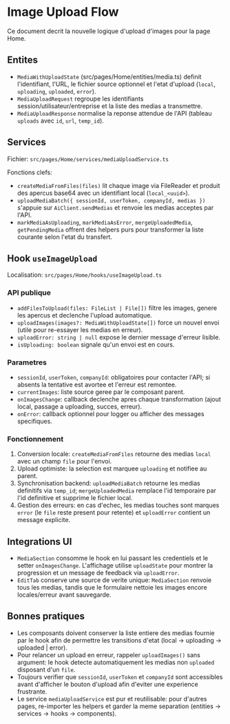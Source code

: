 ﻿# Image Upload Flow

Ce document decrit la nouvelle logique d'upload d'images pour la page Home.

## Entites
- `MediaWithUploadState` (src/pages/Home/entities/media.ts) definit l'identifiant, l'URL, le fichier source optionnel et l'etat d'upload (`local`, `uploading`, `uploaded`, `error`).
- `MediaUploadRequest` regroupe les identifiants session/utilisateur/entreprise et la liste des medias a transmettre.
- `MediaUploadResponse` normalise la reponse attendue de l'API (tableau `uploads` avec `id`, `url`, `temp_id`).

## Services
Fichier: `src/pages/Home/services/mediaUploadService.ts`

Fonctions clefs:
- `createMediaFromFiles(files)` lit chaque image via FileReader et produit des apercus base64 avec un identifiant local (`local_<uuid>`).
- `uploadMediaBatch({ sessionId, userToken, companyId, medias })` s'appuie sur `AiClient.sendMedias` et renvoie les medias acceptes par l'API.
- `markMediaAsUploading`, `markMediaAsError`, `mergeUploadedMedia`, `getPendingMedia` offrent des helpers purs pour transformer la liste courante selon l'etat du transfert.

## Hook `useImageUpload`
Localisation: `src/pages/Home/hooks/useImageUpload.ts`

### API publique
- `addFilesToUpload(files: FileList | File[])` filtre les images, genere les apercus et declenche l'upload automatique.
- `uploadImages(images?: MediaWithUploadState[])` force un nouvel envoi (utile pour re-essayer les medias en erreur).
- `uploadError: string | null` expose le dernier message d'erreur lisible.
- `isUploading: boolean` signale qu'un envoi est en cours.

### Parametres
- `sessionId`, `userToken`, `companyId`: obligatoires pour contacter l'API; si absents la tentative est avortee et l'erreur est remontee.
- `currentImages`: liste source geree par le composant parent.
- `onImagesChange`: callback declenche apres chaque transformation (ajout local, passage a uploading, succes, erreur).
- `onError`: callback optionnel pour logger ou afficher des messages specifiques.

### Fonctionnement
1. Conversion locale: `createMediaFromFiles` retourne des medias `local` avec un champ `file` pour l'envoi.
2. Upload optimiste: la selection est marquee `uploading` et notifiee au parent.
3. Synchronisation backend: `uploadMediaBatch` retourne les medias definitifs via `temp_id`; `mergeUploadedMedia` remplace l'id temporaire par l'id definitive et supprime le fichier local.
4. Gestion des erreurs: en cas d'echec, les medias touches sont marques `error` (le `file` reste present pour retente) et `uploadError` contient un message explicite.

## Integrations UI
- `MediaSection` consomme le hook en lui passant les credentiels et le setter `onImagesChange`. L'affichage utilise `uploadState` pour montrer la progression et un message de feedback via `uploadError`.
- `EditTab` conserve une source de verite unique: `MediaSection` renvoie tous les medias, tandis que le formulaire nettoie les images encore locales/erreur avant sauvegarde.

## Bonnes pratiques
- Les composants doivent conserver la liste entiere des medias fournie par le hook afin de permettre les transitions d'etat (local -> uploading -> uploaded | error).
- Pour relancer un upload en erreur, rappeler `uploadImages()` sans argument: le hook detecte automatiquement les medias non `uploaded` disposant d'un `file`.
- Toujours verifier que `sessionId`, `userToken` et `companyId` sont accessibles avant d'afficher le bouton d'upload afin d'eviter une experience frustrante.
- Le service `mediaUploadService` est pur et reutilisable: pour d'autres pages, re-importer les helpers et garder la meme separation (entities -> services -> hooks -> components).

